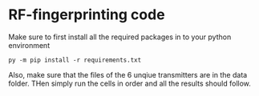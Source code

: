 # RF-fingerprinting code

Make sure to first install all the required packages in to your python environment

```
py -m pip install -r requirements.txt
```

Also, make sure that the files of the 6 unqiue transmitters are in the data folder. THen simply run the cells in order and all the results should follow.

